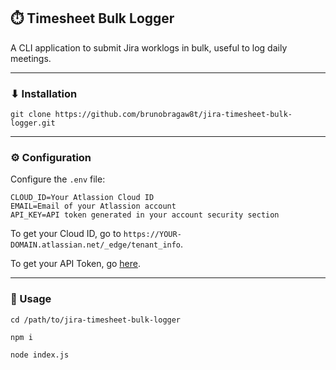 ## ⏱️ Timesheet Bulk Logger

A CLI application to submit Jira worklogs in bulk, useful to log daily meetings.

---

### ⬇ Installation

```
git clone https://github.com/brunobragaw8t/jira-timesheet-bulk-logger.git
```

---

### ⚙ Configuration

Configure the `.env` file:

```
CLOUD_ID=Your Atlassion Cloud ID
EMAIL=Email of your Atlassion account
API_KEY=API token generated in your account security section
```

To get your Cloud ID, go to `https://YOUR-DOMAIN.atlassian.net/_edge/tenant_info`.

To get your API Token, go [here](https://id.atlassian.com/manage-profile/security/api-tokens).

---

### 🏃 Usage

```
cd /path/to/jira-timesheet-bulk-logger
```

```
npm i
```

```
node index.js
```
